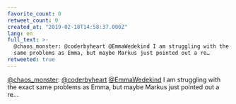 ```yaml
---
favorite_count: 0
retweet_count: 0
created_at: "2019-02-18T14:58:37.000Z"
lang: en
full_text: >-
  @chaos_monster: @coderbyheart @EmmaWedekind I am struggling with the exact
  same problems as Emma, but maybe Markus just pointed out a re…
retweeted: true
---
```


[@chaos_monster](https://twitter.com/chaos_monster):
[@coderbyheart](https://twitter.com/coderbyheart)
[@EmmaWedekind](https://twitter.com/EmmaWedekind) I am struggling with the exact
same problems as Emma, but maybe Markus just pointed out a re…
